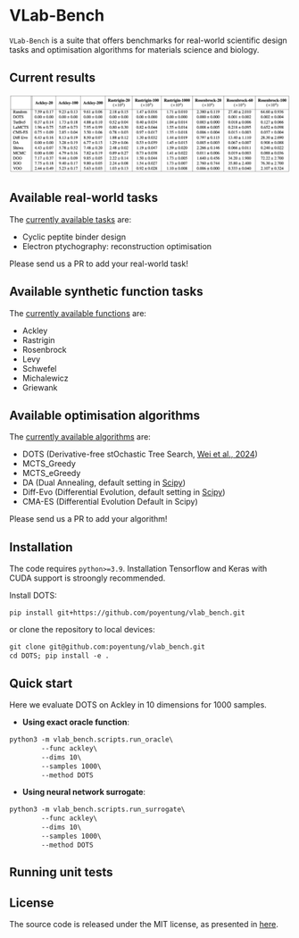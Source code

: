 # VLab-Bench

`VLab-Bench` is a suite that offers benchmarks for real-world scientific design tasks and optimisation algorithms for materials science and biology. 

## Current results
![Result table](vlab_bench/results/benchmark_synthetic_surrogate.png)

## Available real-world tasks

The [currently available tasks](vlab_bench/functions.py) are:

* Cyclic peptite binder design
* Electron ptychography: reconstruction optimisation

Please send us a PR to add your real-world task!

## Available synthetic function tasks

The [currently available functions](vlab_bench/functions.py) are:

* Ackley
* Rastrigin
* Rosenbrock
* Levy
* Schwefel
* Michalewicz
* Griewank

## Available optimisation algorithms

The [currently available algorithms](vlab_bench/algorithms.py) are:

* DOTS (Derivative-free stOchastic Tree Search, [Wei et al., 2024](https://arxiv.org/abs/2404.04062))
* MCTS_Greedy
* MCTS_eGreedy
* DA (Dual Annealing, default setting in [Scipy](https://docs.scipy.org/doc/scipy/reference/generated/scipy.optimize.dual_annealing.html#rbaa258a99356-5))
* Diff-Evo (Differential Evolution, default setting in [Scipy](https://docs.scipy.org/doc/scipy/reference/generated/scipy.optimize.differential_evolution.html))
* CMA-ES (Differential Evolution Default in Scipy)

Please send us a PR to add your algorithm!

## Installation

The code requires `python>=3.9`. Installation Tensorflow and Keras with CUDA support is stroongly recommended.

Install DOTS:

```
pip install git+https://github.com/poyentung/vlab_bench.git
```

or clone the repository to local devices:

```
git clone git@github.com:poyentung/vlab_bench.git
cd DOTS; pip install -e .
```

## Quick start

Here we evaluate DOTS on Ackley in 10 dimensions for 1000 samples.

- **Using exact oracle function**: 
```
python3 -m vlab_bench.scripts.run_oracle\
        --func ackley\
        --dims 10\
        --samples 1000\
        --method DOTS
```


- **Using neural network surrogate**: 
```
python3 -m vlab_bench.scripts.run_surrogate\
        --func ackley\
        --dims 10\
        --samples 1000\
        --method DOTS
```

## Running unit tests

## License

The source code is released under the MIT license, as presented in [here](LICENSE).